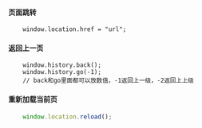 #### 页面跳转

```
    window.location.href = "url";
```

#### 返回上一页

```
    window.history.back();
    window.history.go(-1);
    // back和go里面都可以放数值，-1返回上一级，-2返回上上级
```

#### 重新加载当前页

```javascript
    window.location.reload();
```
